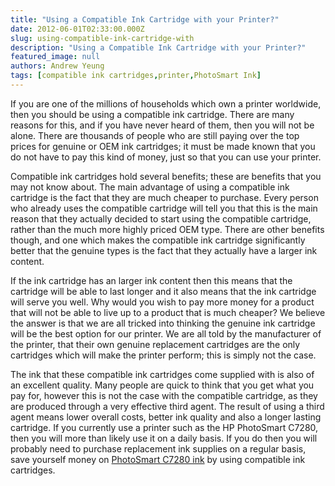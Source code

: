 ```yaml
---
title: "Using a Compatible Ink Cartridge with your Printer?"
date: 2012-06-01T02:33:00.000Z
slug: using-compatible-ink-cartridge-with
description: "Using a Compatible Ink Cartridge with your Printer?"
featured_image: null
authors: Andrew Yeung
tags: [compatible ink cartridges,printer,PhotoSmart Ink]
---
```


If you are one of the millions of households which own a printer worldwide, then you should be using a compatible ink cartridge. There are many reasons for this, and if you have never heard of them, then you will not be alone. There are thousands of people who are still paying over the top prices for genuine or OEM ink cartridges; it must be made known that you do not have to pay this kind of money, just so that you can use your printer.

Compatible ink cartridges hold several benefits; these are benefits that you may not know about. The main advantage of using a compatible ink cartridge is the fact that they are much cheaper to purchase. Every person who already uses the compatible cartridge will tell you that this is the main reason that they actually decided to start using the compatible cartridge, rather than the much more highly priced OEM type. There are other benefits though, and one which makes the compatible ink cartridge significantly better that the genuine types is the fact that they actually have a larger ink content.

If the ink cartridge has an larger ink content then this means that the cartridge will be able to last longer and it also means that the ink cartridge will serve you well. Why would you wish to pay more money for a product that will not be able to live up to a product that is much cheaper? We believe the answer is that we are all tricked into thinking the genuine ink cartridge will be the best option for our printer. We are all told by the manufacturer of the printer, that their own genuine replacement cartridges are the only cartridges which will make the printer perform; this is simply not the case.

The ink that these compatible ink cartridges come supplied with is also of an excellent quality. Many people are quick to think that you get what you pay for, however this is not the case with the compatible cartridge, as they are produced through a very effective third agent. The result of using a third agent means lower overall costs, better ink quality and also a longer lasting cartridge. If you currently use a printer such as the HP PhotoSmart C7280, then you will more than likely use it on a daily basis. If you do then you will probably need to purchase replacement ink supplies on a regular basis, save yourself money on [PhotoSmart C7280 ink](https://www.comboink.com/hp-photosmart-c7280-printer-ink-cartridges) by using compatible ink cartridges.